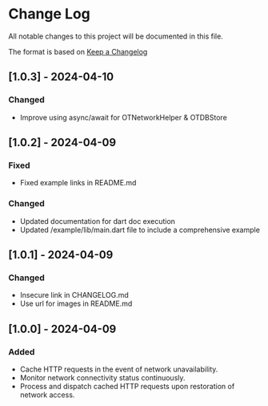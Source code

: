 # Change Log
All notable changes to this project will be documented in this file.
 
The format is based on [Keep a Changelog](https://keepachangelog.com/)

## [1.0.3] - 2024-04-10

### Changed

- Improve using async/await for OTNetworkHelper & OTDBStore

## [1.0.2] - 2024-04-09

### Fixed

- Fixed example links in README.md

### Changed

- Updated documentation for dart doc execution
- Updated /example/lib/main.dart file to include a comprehensive example

## [1.0.1] - 2024-04-09

### Changed

- Insecure link in CHANGELOG.md
- Use url for images in README.md

## [1.0.0] - 2024-04-09

### Added

- Cache HTTP requests in the event of network unavailability.
- Monitor network connectivity status continuously.
- Process and dispatch cached HTTP requests upon restoration of network access.


